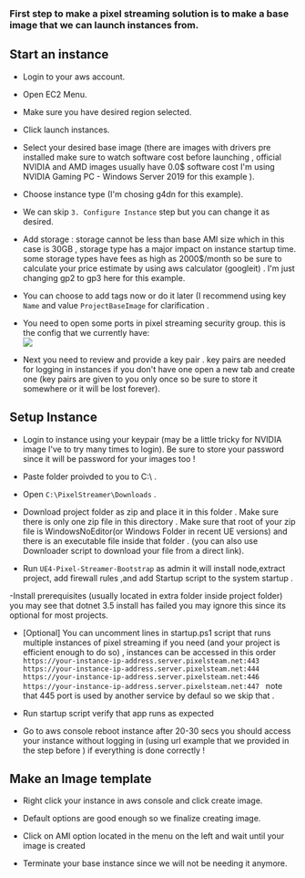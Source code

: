 ### First step to make a pixel streaming solution is to make a base image that we can launch instances from.  

## Start an instance 
- Login to your aws account.

- Open EC2 Menu.
  
- Make sure you have desired region selected.  

- Click launch instances.
  
- Select your desired base image (there are images with drivers pre installed make sure to watch software cost before launching , official NVIDIA and AMD images usually have 0.0$ software cost I'm using NVIDIA Gaming PC - Windows Server 2019 for this example ). 

- Choose instance type (I'm chosing g4dn for this example).

- We can skip `3. Configure Instance` step but you can change it as desired.

- Add storage : storage cannot be less than base AMI size which in this case is 30GB , storage type has a major impact on instance startup time. some storage types have fees as high as 2000$/month so be sure to calculate your price estimate by using aws calculator (googleit) . I'm just changing gp2 to gp3 here for this example.

- You can choose to add tags now or do it later (I recommend using key `Name` and value `ProjectBaseImage` for clarification .

- You need to open some ports in pixel streaming security group. this is the config that we currently have:  
![](https://docs.pixelsteam.net/Images/Ports.jpg)

- Next you need to review and provide a key pair . key pairs are needed for logging in instances if you don't have one open a new tab and create one (key pairs are given to you only once so be sure to store it somewhere or it will be lost forever).

## Setup Instance
- Login to instance using your keypair (may be a little tricky for NVIDIA image I've to try many times to login). Be sure to store your password since it will be password for your images too !

- Paste folder proivded to you to C:\  .  

- Open `C:\PixelStreamer\Downloads` .

- Download project folder as zip and place it in this folder . Make sure there is only one zip file in this directory . Make sure that root of your zip file is WindowsNoEditor(or Windows Folder in recent UE versions) and there is an executable file inside that folder . (you can also use Downloader script to download your file from a direct link).

- Run `UE4-Pixel-Streamer-Bootstrap` as admin it will install node,extract project, add firewall rules ,and add Startup script to the system startup .

-Install prerequisites (usually located in extra folder inside project folder) you may see that dotnet 3.5 install has failed you may ignore this since its optional for most projects.

- [Optional] You can uncomment lines in startup.ps1 script that runs multiple instances of pixel streaming if you need (and your project is efficient enough to do so) , instances can be accessed in this order `https://your-instance-ip-address.server.pixelsteam.net:443 https://your-instance-ip-address.server.pixelsteam.net:444 https://your-instance-ip-address.server.pixelsteam.net:446 https://your-instance-ip-address.server.pixelsteam.net:447 ` note that 445 port is used by another service by defaul so we skip that .

- Run startup script verify that app runs as expected 

- Go to aws console reboot instance after 20-30 secs you should access your instance without logging in  (using url example that we provided in the step before ) if everything is done correctly !

## Make an Image template 

- Right click your instance in aws console and click create image. 

- Default options are good enough so we finalize creating image.

- Click on AMI option located in the menu on the left and wait until your image is created

- Terminate your base instance since we will not be needing it anymore.


 
